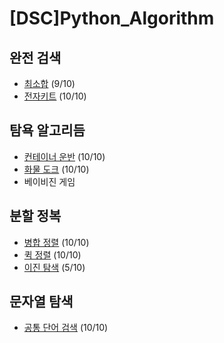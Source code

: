 # [DSC]Python_Algorithm

## 완전 검색

- [최소합](5188_김동영.py) (9/10)
- [전자키트](5189_김동영.py) (10/10)

## 탐욕 알고리듬

- [컨테이너 운반](5201_김동영.py) (10/10)
- [화물 도크](5202_김동영.py) (10/10)
- 베이비진 게임

## 분할 정복

- [병합 정렬](5204_김동영.py) (10/10)
- [퀵 정렬](5205_김동영.py) (10/10)
- [이진 탐색](5207_김동영.py) (5/10)

## 문자열 탐색

- [공통 단어 검색](5252_김동영.py) (10/10)
